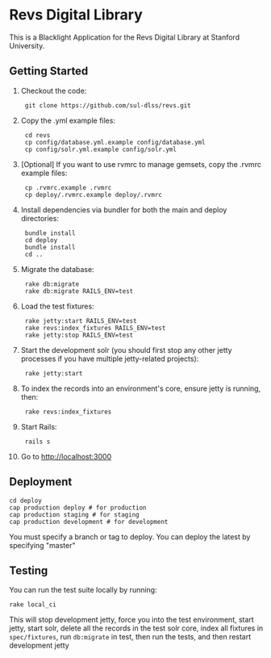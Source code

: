 # Revs Digital Library

This is a Blacklight Application for the Revs Digital Library at Stanford University.

## Getting Started

1. Checkout the code:

        git clone https://github.com/sul-dlss/revs.git

1. Copy the .yml example files:

        cd revs
        cp config/database.yml.example config/database.yml
        cp config/solr.yml.example config/solr.yml

1. [Optional] If you want to use rvmrc to manage gemsets, copy the .rvmrc example files:

        cp .rvmrc.example .rvmrc
        cp deploy/.rvmrc.example deploy/.rvmrc

1. Install dependencies via bundler for both the main and deploy directories:

        bundle install
        cd deploy
        bundle install
        cd ..
 
1. Migrate the database:

        rake db:migrate
        rake db:migrate RAILS_ENV=test

1. Load the test fixtures:

        rake jetty:start RAILS_ENV=test
        rake revs:index_fixtures RAILS_ENV=test
        rake jetty:stop RAILS_ENV=test

1. Start the development solr (you should first stop any other jetty processes if you have 
   multiple jetty-related projects):

        rake jetty:start

1. To index the records into an environment's core, ensure jetty is running, then:

        rake revs:index_fixtures

1. Start Rails:

        rails s
    
1. Go to <http://localhost:3000>


## Deployment

    cd deploy
    cap production deploy # for production
    cap production staging # for staging
    cap production development # for development

You must specify a branch or tag to deploy.  You can deploy the latest by specifying "master"

## Testing

You can run the test suite locally by running:

    rake local_ci
    
This will stop development jetty, force you into the test environment, start jetty, start solr, 
delete all the records in the test solr core, index all fixtures in `spec/fixtures`, run `db:migrate` in test,
then run the tests, and then restart development jetty
